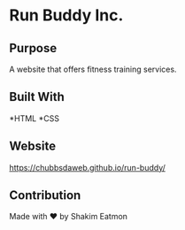 # Run Buddy Inc.

## Purpose 
A website that offers fitness training services.


## Built With
*HTML
*CSS


## Website 
https://chubbsdaweb.github.io/run-buddy/

## Contribution 
Made with ❤️ by Shakim Eatmon
